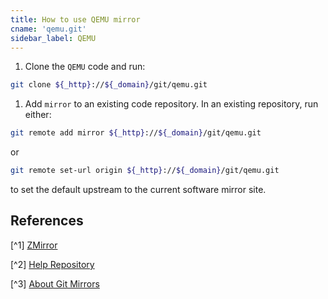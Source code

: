 ```yaml
---
title: How to use QEMU mirror
cname: 'qemu.git'
sidebar_label: QEMU
---
```



1. Clone the `QEMU` code and run:

```bash varcode
git clone ${_http}://${_domain}/git/qemu.git
```
 
1. Add `mirror` to an existing code repository. In an existing repository, run either:

```bash varcode
git remote add mirror ${_http}://${_domain}/git/qemu.git
```

or

```bash varcode
git remote set-url origin ${_http}://${_domain}/git/qemu.git
```

to set the default upstream to the current software mirror site.
<!-- 
### Notes

Experimental script (provided by TUNA only):

To clone the complete source code of `QEMU` (including its submodules), run:

```bash varcode
curl ${_http}://${_domain}/qemu/qemu.sh | bash
``` 
-->
## References

[^1] [ZMirror](https://mirrors.cernet.edu.cn/about) 

[^2] [Help Repository](https://github.com/mirrorz-org/mirrorz-help) 

[^3] [About Git Mirrors](https://chat.openai.com/c/about-git) 
